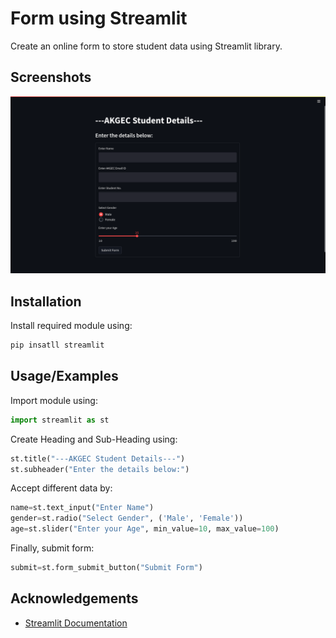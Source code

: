 
# Form using Streamlit

Create an online form to store student data using Streamlit library.


## Screenshots
![App Screenshot](https://raw.githubusercontent.com/shaurya121/Form-using-Streamlit/main/Screenshots/streamlit_form.png)



## Installation

Install required module using:

```bash
pip insatll streamlit
```
    
## Usage/Examples

Import module using:
```python
import streamlit as st
```

Create Heading and Sub-Heading using:
```python
st.title("---AKGEC Student Details---")
st.subheader("Enter the details below:")
```

Accept different data by:
```python
name=st.text_input("Enter Name")
gender=st.radio("Select Gender", ('Male', 'Female'))
age=st.slider("Enter your Age", min_value=10, max_value=100)
```

Finally, submit form:
```python
submit=st.form_submit_button("Submit Form")
```


## Acknowledgements

 - [Streamlit Documentation](https://docs.streamlit.io/library/api-reference)

